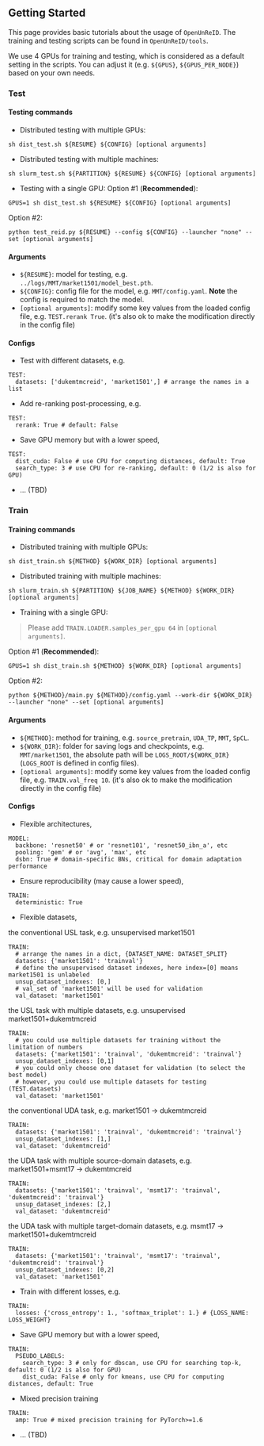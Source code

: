 ## Getting Started

This page provides basic tutorials about the usage of `OpenUnReID`. The training and testing scripts can be found in `OpenUnReID/tools`.

We use 4 GPUs for training and testing, which is considered as a default setting in the scripts. You can adjust it (e.g. `${GPUS}`, `${GPUS_PER_NODE}`) based on your own needs.

### Test

#### Testing commands

+ Distributed testing with multiple GPUs:
```shell
sh dist_test.sh ${RESUME} ${CONFIG} [optional arguments]
```
+ Distributed testing with multiple machines:
```shell
sh slurm_test.sh ${PARTITION} ${RESUME} ${CONFIG} [optional arguments]
```
+ Testing with a single GPU:
Option \#1 (**Recommended**):
```shell
GPUS=1 sh dist_test.sh ${RESUME} ${CONFIG} [optional arguments]
```
Option \#2:
```shell
python test_reid.py ${RESUME} --config ${CONFIG} --launcher "none" --set [optional arguments]
```

#### Arguments

+ `${RESUME}`: model for testing, e.g. `../logs/MMT/market1501/model_best.pth`.
+ `${CONFIG}`: config file for the model, e.g. `MMT/config.yaml`. **Note** the config is required to match the model.
+ `[optional arguments]`: modify some key values from the loaded config file, e.g. `TEST.rerank True`. (it's also ok to make the modification directly in the config file)

#### Configs

+ Test with different datasets, e.g.
```shell
TEST:
  datasets: ['dukemtmcreid', 'market1501',] # arrange the names in a list
```
+ Add re-ranking post-processing, e.g.
```shell
TEST:
  rerank: True # default: False
```
+ Save GPU memory but with a lower speed,
```shell
TEST:
  dist_cuda: False # use CPU for computing distances, default: True
  search_type: 3 # use CPU for re-ranking, default: 0 (1/2 is also for GPU)
```
+ ... (TBD)

### Train

#### Training commands

+ Distributed training with multiple GPUs:
```shell
sh dist_train.sh ${METHOD} ${WORK_DIR} [optional arguments]
```
+ Distributed training with multiple machines:
```shell
sh slurm_train.sh ${PARTITION} ${JOB_NAME} ${METHOD} ${WORK_DIR} [optional arguments]
```
+ Training with a single GPU:
> Please add `TRAIN.LOADER.samples_per_gpu 64` in `[optional arguments]`.

Option \#1 (**Recommended**):
```shell
GPUS=1 sh dist_train.sh ${METHOD} ${WORK_DIR} [optional arguments]
```
Option \#2:
```shell
python ${METHOD}/main.py ${METHOD}/config.yaml --work-dir ${WORK_DIR} --launcher "none" --set [optional arguments]
```

#### Arguments

+ `${METHOD}`: method for training, e.g. `source_pretrain`, `UDA_TP`, `MMT`, `SpCL`.
+ `${WORK_DIR}`: folder for saving logs and checkpoints, e.g. `MMT/market1501`, the absolute path will be `LOGS_ROOT/${WORK_DIR}` (`LOGS_ROOT` is defined in config files).
+ `[optional arguments]`: modify some key values from the loaded config file, e.g. `TRAIN.val_freq 10`. (it's also ok to make the modification directly in the config file)

#### Configs

+ Flexible architectures,
```shell
MODEL:
  backbone: 'resnet50' # or 'resnet101', 'resnet50_ibn_a', etc
  pooling: 'gem' # or 'avg', 'max', etc
  dsbn: True # domain-specific BNs, critical for domain adaptation performance
```
+ Ensure reproducibility (may cause a lower speed),
```shell
TRAIN:
  deterministic: True
```
+ Flexible datasets,

the conventional USL task, e.g. unsupervised market1501
```shell
TRAIN:
  # arrange the names in a dict, {DATASET_NAME: DATASET_SPLIT}
  datasets: {'market1501': 'trainval'}
  # define the unsupervised dataset indexes, here index=[0] means market1501 is unlabeled
  unsup_dataset_indexes: [0,]
  # val_set of 'market1501' will be used for validation
  val_dataset: 'market1501'
```
the USL task with multiple datasets, e.g. unsupervised market1501+dukemtmcreid
```shell
TRAIN:
  # you could use multiple datasets for training without the limitation of numbers
  datasets: {'market1501': 'trainval', 'dukemtmcreid': 'trainval'}
  unsup_dataset_indexes: [0,1]
  # you could only choose one dataset for validation (to select the best model)
  # however, you could use multiple datasets for testing (TEST.datasets)
  val_dataset: 'market1501'
```
the conventional UDA task, e.g. market1501 -> dukemtmcreid
```shell
TRAIN:
  datasets: {'market1501': 'trainval', 'dukemtmcreid': 'trainval'}
  unsup_dataset_indexes: [1,]
  val_dataset: 'dukemtmcreid'
```
the UDA task with multiple source-domain datasets, e.g. market1501+msmt17 -> dukemtmcreid
```shell
TRAIN:
  datasets: {'market1501': 'trainval', 'msmt17': 'trainval', 'dukemtmcreid': 'trainval'}
  unsup_dataset_indexes: [2,]
  val_dataset: 'dukemtmcreid'
```
the UDA task with multiple target-domain datasets, e.g. msmt17 -> market1501+dukemtmcreid
```shell
TRAIN:
  datasets: {'market1501': 'trainval', 'msmt17': 'trainval', 'dukemtmcreid': 'trainval'}
  unsup_dataset_indexes: [0,2]
  val_dataset: 'market1501'
```
+ Train with different losses, e.g.
```shell
TRAIN:
  losses: {'cross_entropy': 1., 'softmax_triplet': 1.} # {LOSS_NAME: LOSS_WEIGHT}
```
+ Save GPU memory but with a lower speed,
```shell
TRAIN:
  PSEUDO_LABELS:
    search_type: 3 # only for dbscan, use CPU for searching top-k, default: 0 (1/2 is also for GPU)
    dist_cuda: False # only for kmeans, use CPU for computing distances, default: True
```
+ Mixed precision training
```shell
TRAIN:
  amp: True # mixed precision training for PyTorch>=1.6
```
+ ... (TBD)
